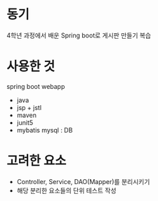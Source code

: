 # 동기
4학년 과정에서 배운 Spring boot로 게시판 만들기 복습

# 사용한 것
spring boot webapp
  - java
  - jsp + jstl
  - maven
  - junit5
  - mybatis
mysql : DB

# 고려한 요소
- Controller, Service, DAO(Mapper)를 분리시키기
- 해당 분리한 요소들의 단위 테스트 작성
